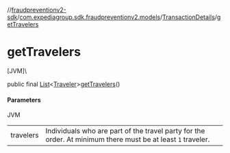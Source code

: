 //[fraudpreventionv2-sdk](../../../index.md)/[com.expediagroup.sdk.fraudpreventionv2.models](../index.md)/[TransactionDetails](index.md)/[getTravelers](get-travelers.md)

# getTravelers

[JVM]\

public final [List](https://docs.oracle.com/javase/8/docs/api/java/util/List.html)&lt;[Traveler](../-traveler/index.md)&gt;[getTravelers](get-travelers.md)()

#### Parameters

JVM

| | |
|---|---|
| travelers | Individuals who are part of the travel party for the order. At minimum there must be at least `1` traveler. |
